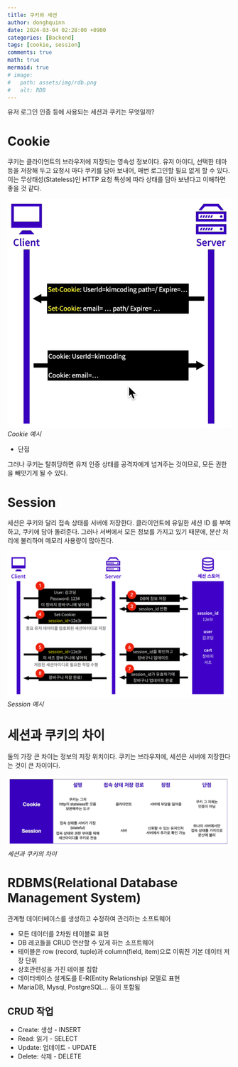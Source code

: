 ```yaml
---
title: 쿠키와 세션
author: donghquinn
date: 2024-03-04 02:28:00 +0900
categories: [Backend]
tags: [cookie, session]
comments: true
math: true
mermaid: true
# image:
#   path: assets/img/rdb.png
#   alt: RDB
---
```


유저 로그인 인증 등에 사용되는 세션과 쿠키는 무엇일까?

# Cookie

쿠키는 클라이언트의 브라우저에 저장되는 영속성 정보이다.
유저 아이디, 선택한 테마 등을 저장해 두고 요청시 마다 쿠키를 담아 보내어, 매번 로그인할 필요 없게 할 수 있다.
이는 무상태성(Stateless)인 HTTP 요청 특성에 따라 상태를 담아 보낸다고 이해하면 좋을 것 같다.

<img src="assets/img/cookie.png" />
<em>Cookie 예시</em>

- 단점

그러나 쿠키는 탈취당하면 유저 인증 상태를 공격자에게 넘겨주는 것이므로, 모든 권한을 빼앗기게 될 수 있다.

# Session

세션은 쿠키와 달리 접속 상태를 서버에 저장한다.
클라이언트에 유일한 세션 ID 를 부여하고, 쿠키에 담아 돌려준다.
그러나 서버에서 모든 정보를 가지고 있기 때문에, 분산 처리에 불리하며 메모리 사용량이 많아진다.

<img src="assets/img/session.png" />
<em>Session 예시</em>

# 세션과 쿠키의 차이

둘의 가장 큰 차이는 정보의 저장 위치이다.
쿠키는 브라우저에, 세션은 서버에 저장한다는 것이 큰 차이이다.

<img src="assets/img/session_cookie_diff.png" />
<em>세션과 쿠키의 차이</em>

# RDBMS(Relational Database Management System)

관계형 데이터베이스를 생성하고 수정하여 관리하는 소프트웨어

- 모든 데이터를 2차원 테이블로 표현
- DB 레코들을 CRUD 연산할 수 있게 하는 소프트웨어
- 테이블은 row (record, tuple)과 column(field, item)으로 이뤄진 기본 데이터 저장 단위
- 상호관련성을 가진 테이블 집합
- 데이터베이스 설계도를 E-R(Entity Relationship) 모델로 표현
- MariaDB, Mysql, PostgreSQL... 등이 포함됨

## CRUD 작업

- Create: 생성 - INSERT
- Read: 읽기 - SELECT
- Update: 업데이트 - UPDATE
- Delete: 삭제 - DELETE

